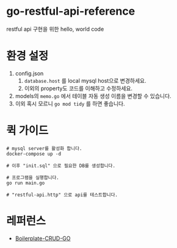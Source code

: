 # go-restful-api-reference

restful api 구현을 위한 hello, world code

# 환경 설정

1. config.json
    1. `database.host` 를 local mysql host으로 변경하세요.
    1. 이외의 property도 코드를 이해하고 수정하세요.
1. models의 `memo.go` 에서 테이블 자동 생성 이름을 변경할 수 있습니다.
1. 이외 혹시 모르니 `go mod tidy` 를 하면 좋습니다.

# 퀵 가이드

```shell
# mysql server를 활성화 합니다.
docker-compose up -d

# 이후 "init.sql" 으로 필요한 DB를 생성합니다.

# 프로그램을 실행합니다.
go run main.go

# "restful-api.http" 으로 api를 테스트합니다.
```

# 레퍼런스

- [Boilerplate-CRUD-GO](https://github.com/golang-crew/Boilerplate-CRUD-GO)